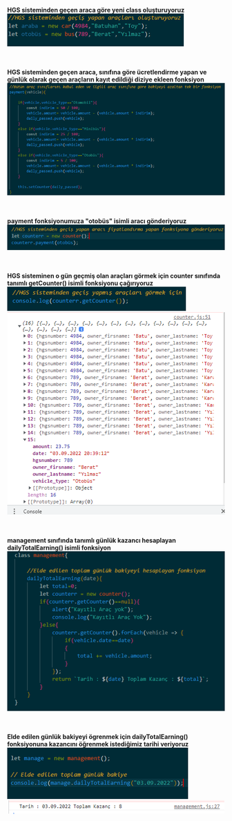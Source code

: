 **HGS sisteminden geçen araca göre yeni class oluşturuyoruz**<br>
![](ss1.PNG)<br><br><br>



**HGS sisteminden geçen araca, sınıfına göre ücretlendirme yapan ve günlük olarak geçen araçların kayıt edildiği diziye ekleen fonksiyon**<br>
![](ss3.PNG)<br><br><br>



**payment fonksiyonumuza "otobüs" isimli aracı gönderiyoruz**<br>
![](ss2.PNG)<br><br><br>



**HGS sisteminen o gün geçmiş olan araçları görmek için counter sınıfında tanımlı getCounter() isimli fonksiyonu çağırıyoruz**<br>
![](ss4.PNG)<br>
![](ss5.PNG)<br><br><br>


**management sınıfında tanımlı günlük kazancı hesaplayan dailyTotalEarning() isimli fonksiyon**<br>
![](ss6.PNG)<br><br><br>


**Elde edilen günlük bakiyeyi ögrenmek için dailyTotalEarning() fonksiyonuna kazancını öğrenmek istediğimiz tarihi veriyoruz**<br>
![](ss7.PNG)<br>
![](ss8.PNG)



